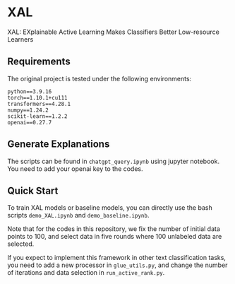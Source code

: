 # XAL
XAL: EXplainable Active Learning Makes Classifiers Better Low-resource Learners

## Requirements

The original project is tested under the following environments:

```
python==3.9.16
torch==1.10.1+cu111
transformers==4.28.1
numpy==1.24.2
scikit-learn==1.2.2
openai==0.27.7
```

## Generate Explanations
The scripts can be found in ```chatgpt_query.ipynb``` using jupyter notebook. You need to add your openai key to the codes. 


## Quick Start
To train XAL models or baseline models, you can directly use the bash scripts ```demo_XAL.ipynb``` and ```demo_baseline.ipynb```. 

Note that for the codes in this repository, we fix the number of initial data points to 100, and select data in five rounds where 100 unlabeled data are selected. 

If you expect to implement this framework in other text classification tasks, you need to add a new processor in ```glue_utils.py```, and change the number of iterations and data selection in ```run_active_rank.py```.



